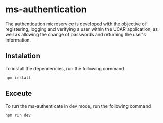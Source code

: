 # ms-authentication
The authentication microservice is developed with the objective of registering, logging and verifying a user within the UCAR application, as well as allowing the change of passwords and returning the user's information. 

## Instalation
To install the dependencies, run the following command
```
npm install
```

## Exceute
To run the ms-authenticate in dev mode, run the following command
```
npm run dev
```
